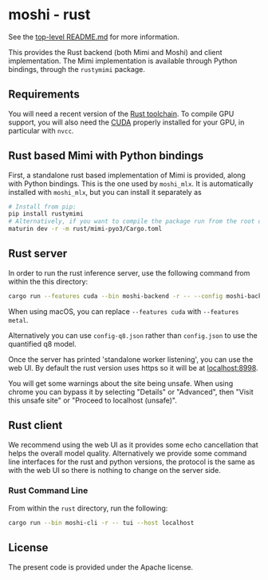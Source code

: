 # moshi - rust

See the [top-level README.md](../README.md) for more information.

This provides the Rust backend (both Mimi and Moshi) and client implementation.
The Mimi implementation is available through Python bindings, through the  `rustymimi` package.

## Requirements

You will need a recent version of the [Rust toolchain](https://rustup.rs/).
To compile GPU support, you will also need the [CUDA](https://developer.nvidia.com/cuda-toolkit) properly installed for your GPU, in particular with `nvcc`.


## Rust based Mimi with Python bindings

First, a standalone rust based implementation of Mimi is provided, along with Python bindings.
This is the one used by `moshi_mlx`. It is automatically installed with `moshi_mlx`, but you
can install it separately as
```bash
# Install from pip:
pip install rustymimi
# Alternatively, if you want to compile the package run from the root of the repo.
maturin dev -r -m rust/mimi-pyo3/Cargo.toml
```

## Rust server

In order to run the rust inference server, use the following command from within
the this directory:

```bash
cargo run --features cuda --bin moshi-backend -r -- --config moshi-backend/config.json standalone
```

When using macOS, you can replace `--features cuda` with `--features metal`.

Alternatively you can use `config-q8.json` rather than `config.json` to use the
quantified q8 model.

Once the server has printed 'standalone worker listening', you can use the web
UI. By default the rust version uses https so it will be at
[localhost:8998](https://localhost:8998).

You will get some warnings about the site being unsafe. When using chrome you
can bypass it by selecting "Details" or "Advanced", then "Visit this unsafe
site" or "Proceed to localhost (unsafe)".

## Rust client

We recommend using the web UI as it provides some echo cancellation that helps
the overall model quality. Alternatively we provide some command line interfaces
for the rust and python versions, the protocol is the same as with the web UI so
there is nothing to change on the server side.

### Rust Command Line

From within the `rust` directory, run the following:
```bash
cargo run --bin moshi-cli -r -- tui --host localhost
```

## License

The present code is provided under the Apache license.
